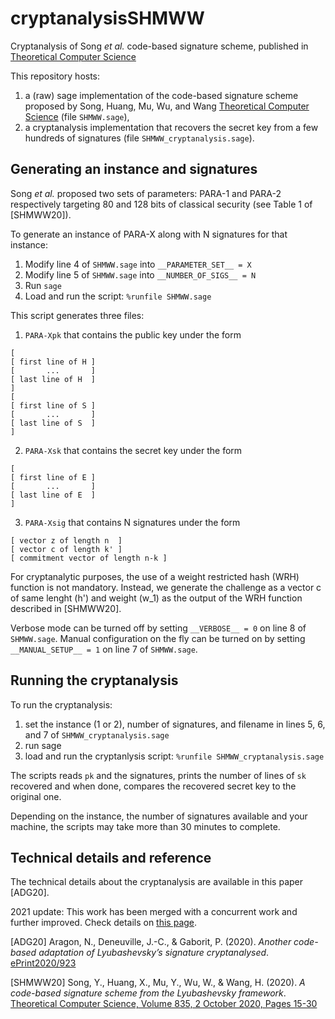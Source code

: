 # cryptanalysisSHMWW
Cryptanalysis of Song *et al.* code-based signature scheme, published in [Theoretical Computer Science](https://doi.org/10.1016/j.tcs.2020.05.011)

This repository hosts:
1. a (raw) sage implementation of the code-based signature scheme proposed by Song, Huang, Mu, Wu, and Wang [Theoretical Computer Science](https://doi.org/10.1016/j.tcs.2020.05.011) (file `SHMWW.sage`),
1. a cryptanalysis implementation that recovers the secret key from a few hundreds of signatures (file `SHMWW_cryptanalysis.sage`). 

## Generating an instance and signatures

Song *et al.* proposed two sets of parameters: PARA-1 and PARA-2 respectively targeting 80 and 128 bits of classical security (see Table 1 of [SHMWW20]).

To generate an instance of PARA-X along with N signatures for that instance:
1. Modify line 4 of `SHMWW.sage` into `__PARAMETER_SET__ = X`
1. Modify line 5 of `SHMWW.sage` into `__NUMBER_OF_SIGS__ = N`
1. Run `sage`
1. Load and run the script: `%runfile SHMWW.sage`

This script generates three files:
1. `PARA-Xpk` that contains the public key under the form
```
[
[ first line of H ]
[       ...       ]
[ last line of H  ]
]
[
[ first line of S ]
[       ...       ]
[ last line of S  ]
]
```
2. `PARA-Xsk` that contains the secret key under the form
```
[
[ first line of E ]
[       ...       ]
[ last line of E  ]
]
```
3. `PARA-Xsig` that contains N signatures under the form
```
[ vector z of length n  ]
[ vector c of length k' ]
[ commitment vector of length n-k ]
```

For cryptanalytic purposes, the use of a weight restricted hash (WRH) function is not mandatory. Instead, we generate the challenge as a vector c of same lenght (h') and weight (w_1) as the output of the WRH function described in [SHMWW20].

Verbose mode can be turned off by setting `__VERBOSE__ = 0` on line 8 of `SHMWW.sage`. Manual configuration on the fly can be turned on by setting `__MANUAL_SETUP__ = 1` on line 7 of `SHMWW.sage`.

## Running the cryptanalysis

To run the cryptanalysis:
1. set the instance (1 or 2), number of signatures, and filename in lines 5, 6, and 7 of `SHMWW_cryptanalysis.sage`
1. run sage
1. load and run the cryptanlysis script: `%runfile SHMWW_cryptanalysis.sage`

The scripts reads `pk` and the signatures, prints the number of lines of `sk` recovered and when done, compares the recovered secret key to the original one.

Depending on the instance, the number of signatures available and your machine, the scripts may take more than 30 minutes to complete.

## Technical details and reference

The technical details about the cryptanalysis are available in this paper [ADG20].

2021 update: This work has been merged with a concurrent work and further improved. Check details on [this page](https://github.com/deneuville/cryptanalysisSHMWW_C).

[ADG20] Aragon, N., Deneuville, J.-C., & Gaborit, P. (2020). *Another code-based adaptation of Lyubashevsky’s signature cryptanalysed*. [ePrint2020/923](https://eprint.iacr.org/2020/923)

[SHMWW20] Song, Y., Huang, X., Mu, Y., Wu, W., & Wang, H. (2020). *A code-based signature scheme from the Lyubashevsky framework*. [Theoretical Computer Science, Volume 835, 2 October 2020, Pages 15-30](https://www.sciencedirect.com/science/article/pii/S0304397520302723)

